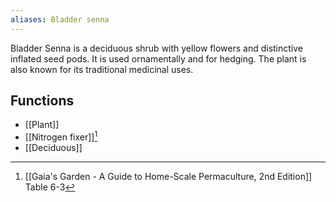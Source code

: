 ```yaml
---
aliases: Bladder senna
---
```

Bladder Senna is a deciduous shrub with yellow flowers and distinctive inflated seed pods. It is used ornamentally and for hedging. The plant is also known for its traditional medicinal uses.
## Functions
- [[Plant]]
- [[Nitrogen fixer]][^1]
- [[Deciduous]]

[^1]: [[Gaia's Garden - A Guide to Home-Scale Permaculture, 2nd Edition]] Table 6-3